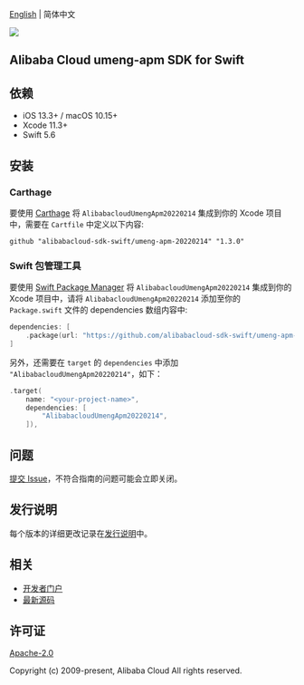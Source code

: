 [English](README.md) | 简体中文

![](https://aliyunsdk-pages.alicdn.com/icons/AlibabaCloud.svg)

## Alibaba Cloud umeng-apm SDK for Swift

## 依赖

- iOS 13.3+ / macOS 10.15+
- Xcode 11.3+
- Swift 5.6

## 安装

### Carthage

要使用 [Carthage](https://github.com/Carthage/Carthage) 将 `AlibabacloudUmengApm20220214` 集成到你的 Xcode 项目中，需要在 `Cartfile` 中定义以下内容:

```ogdl
github "alibabacloud-sdk-swift/umeng-apm-20220214" "1.3.0"
```

### Swift 包管理工具

要使用 [Swift Package Manager](https://swift.org/package-manager/) 将 `AlibabacloudUmengApm20220214` 集成到你的 Xcode 项目中，请将 `AlibabacloudUmengApm20220214` 添加至你的 `Package.swift` 文件的 dependencies 数组内容中:

```swift
dependencies: [
    .package(url: "https://github.com/alibabacloud-sdk-swift/umeng-apm-20220214.git", from: "1.3.0")
]
```

另外，还需要在 `target` 的 `dependencies` 中添加 `"AlibabacloudUmengApm20220214"`，如下：

```swift
.target(
    name: "<your-project-name>",
    dependencies: [
        "AlibabacloudUmengApm20220214",
    ]),
```

## 问题

[提交 Issue](https://github.com/alibabacloud-sdk-swift/umeng-apm-20220214/issues/new)，不符合指南的问题可能会立即关闭。

## 发行说明

每个版本的详细更改记录在[发行说明](./ChangeLog.txt)中。

## 相关

* [开发者门户](https://next.api.aliyun.com/home)
* [最新源码](https://github.com/alibabacloud-sdk-swift/umeng-apm-20220214)

## 许可证

[Apache-2.0](http://www.apache.org/licenses/LICENSE-2.0)

Copyright (c) 2009-present, Alibaba Cloud All rights reserved.
